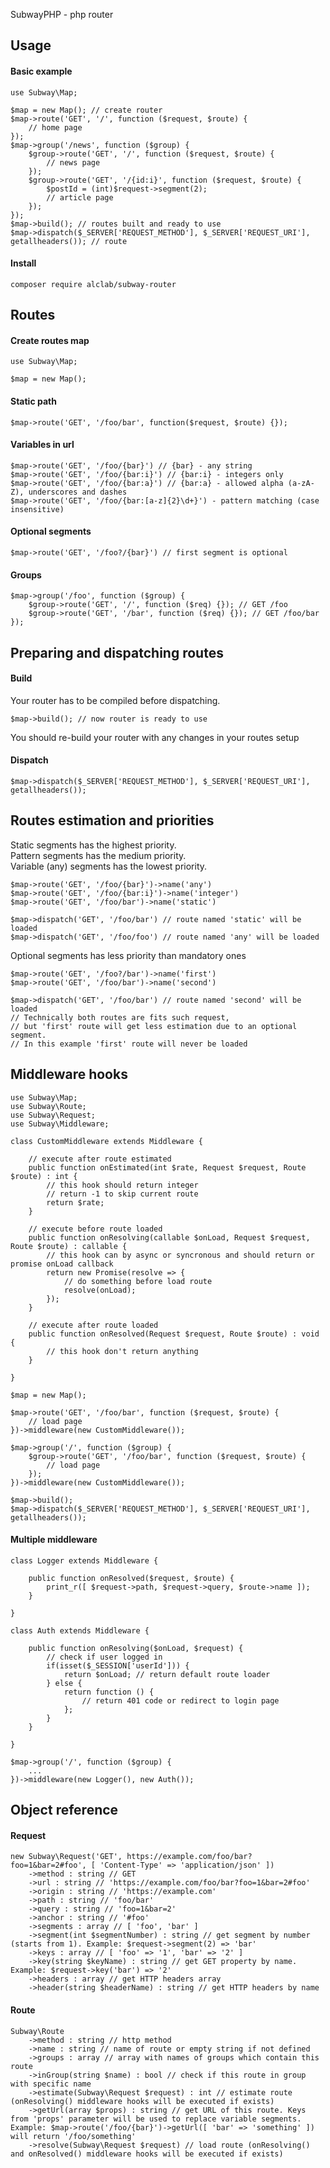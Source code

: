 SubwayPHP - php router

## Usage

#### Basic example

    use Subway\Map;
    
    $map = new Map(); // create router
    $map->route('GET', '/', function ($request, $route) {
        // home page
    });
    $map->group('/news', function ($group) {
        $group->route('GET', '/', function ($request, $route) {
            // news page
        });
        $group->route('GET', '/{id:i}', function ($request, $route) {
            $postId = (int)$request->segment(2);
            // article page
        });
    });
    $map->build(); // routes built and ready to use
    $map->dispatch($_SERVER['REQUEST_METHOD'], $_SERVER['REQUEST_URI'], getallheaders()); // route

#### Install

    composer require alclab/subway-router

## Routes

#### Create routes map

    use Subway\Map;

    $map = new Map();

#### Static path

    $map->route('GET', '/foo/bar', function($request, $route) {});

#### Variables in url

    $map->route('GET', '/foo/{bar}') // {bar} - any string
    $map->route('GET', '/foo/{bar:i}') // {bar:i} - integers only
    $map->route('GET', '/foo/{bar:a}') // {bar:a} - allowed alpha (a-zA-Z), underscores and dashes
    $map->route('GET', '/foo/{bar:[a-z]{2}\d+}') - pattern matching (case insensitive)

#### Optional segments

    $map->route('GET', '/foo?/{bar}') // first segment is optional

#### Groups

    $map->group('/foo', function ($group) {
        $group->route('GET', '/', function ($req) {}); // GET /foo
        $group->route('GET', '/bar', function ($req) {}); // GET /foo/bar
    });

## Preparing and dispatching routes

#### Build

Your router has to be compiled before dispatching.

    $map->build(); // now router is ready to use

You should re-build your router with any changes in your routes setup

#### Dispatch

    $map->dispatch($_SERVER['REQUEST_METHOD'], $_SERVER['REQUEST_URI'], getallheaders());

## Routes estimation and priorities
Static segments has the highest priority.\
Pattern segments has the medium priority.\
Variable (any) segments has the lowest priority.

    $map->route('GET', '/foo/{bar}')->name('any')
    $map->route('GET', '/foo/{bar:i}')->name('integer')
    $map->route('GET', '/foo/bar')->name('static')
    
    $map->dispatch('GET', '/foo/bar') // route named 'static' will be loaded
    $map->dispatch('GET', '/foo/foo') // route named 'any' will be loaded

Optional segments has less priority than mandatory ones

    $map->route('GET', '/foo?/bar')->name('first')
    $map->route('GET', '/foo/bar')->name('second')
    
    $map->dispatch('GET', '/foo/bar') // route named 'second' will be loaded
    // Technically both routes are fits such request,
    // but 'first' route will get less estimation due to an optional segment.
    // In this example 'first' route will never be loaded

## Middleware hooks

    use Subway\Map;
    use Subway\Route;
    use Subway\Request;
    use Subway\Middleware;
    
    class CustomMiddleware extends Middleware {

        // execute after route estimated
        public function onEstimated(int $rate, Request $request, Route $route) : int {
            // this hook should return integer
            // return -1 to skip current route
            return $rate;
        }

        // execute before route loaded
        public function onResolving(callable $onLoad, Request $request, Route $route) : callable {
            // this hook can by async or syncronous and should return or promise onLoad callback
            return new Promise(resolve => {
                // do something before load route
                resolve(onLoad);
            });
        }

        // execute after route loaded
        public function onResolved(Request $request, Route $route) : void {
            // this hook don't return anything
        }

    }

    $map = new Map();
    
    $map->route('GET', '/foo/bar', function ($request, $route) {
        // load page
    })->middleware(new CustomMiddleware());
    
    $map->group('/', function ($group) {
        $group->route('GET', '/foo/bar', function ($request, $route) {
            // load page
        });
    })->middleware(new CustomMiddleware());

    $map->build();
    $map->dispatch($_SERVER['REQUEST_METHOD'], $_SERVER['REQUEST_URI'], getallheaders());

#### Multiple middleware

    class Logger extends Middleware {
        
        public function onResolved($request, $route) {
            print_r([ $request->path, $request->query, $route->name ]);
        }
        
    }

    class Auth extends Middleware {
        
        public function onResolving($onLoad, $request) {
            // check if user logged in
            if(isset($_SESSION['userId'])) {
                return $onLoad; // return default route loader
            } else {
                return function () {
                    // return 401 code or redirect to login page
                };
            }
        }
        
    }

    $map->group('/', function ($group) {
        ...
    })->middleware(new Logger(), new Auth());

## Object reference

#### Request

    new Subway\Request('GET', https://example.com/foo/bar?foo=1&bar=2#foo', [ 'Content-Type' => 'application/json' ])
        ->method : string // GET
        ->url : string // 'https://example.com/foo/bar?foo=1&bar=2#foo'
        ->origin : string // 'https://example.com'
        ->path : string // 'foo/bar'
        ->query : string // 'foo=1&bar=2'
        ->anchor : string // '#foo'
        ->segments : array // [ 'foo', 'bar' ]
        ->segment(int $segmentNumber) : string // get segment by number (starts from 1). Example: $request->segment(2) => 'bar'
        ->keys : array // [ 'foo' => '1', 'bar' => '2' ]
        ->key(string $keyName) : string // get GET property by name. Example: $request->key('bar') => '2'
        ->headers : array // get HTTP headers array
        ->header(string $headerName) : string // get HTTP headers by name

#### Route

    Subway\Route
        ->method : string // http method
        ->name : string // name of route or empty string if not defined
        ->groups : array // array with names of groups which contain this route 
        ->inGroup(string $name) : bool // check if this route in group with specific name
        ->estimate(Subway\Request $request) : int // estimate route (onResolving() middleware hooks will be executed if exists)
        ->getUrl(array $props) : string // get URL of this route. Keys from 'props' parameter will be used to replace variable segments. Example: $map->route('/foo/{bar}')->getUrl([ 'bar' => 'something' ]) will return '/foo/something'
        ->resolve(Subway\Request $request) // load route (onResolving() and onResolved() middleware hooks will be executed if exists)